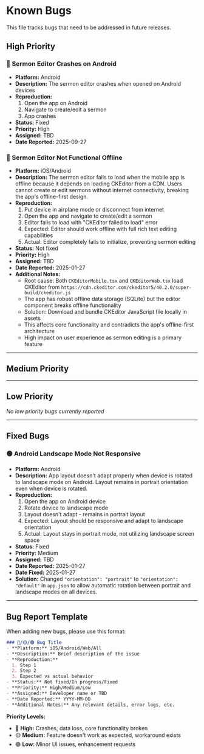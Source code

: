 # Known Bugs

This file tracks bugs that need to be addressed in future releases.

## High Priority

### 🔴 Sermon Editor Crashes on Android

- **Platform:** Android
- **Description:** The sermon editor crashes when opened on Android devices
- **Reproduction:**
  1. Open the app on Android
  2. Navigate to create/edit a sermon
  3. App crashes
- **Status:** Fixed
- **Priority:** High
- **Assigned:** TBD
- **Date Reported:** 2025-09-27

### 🔴 Sermon Editor Not Functional Offline

- **Platform:** iOS/Android
- **Description:** The sermon editor fails to load when the mobile app is offline because it depends on loading CKEditor from a CDN. Users cannot create or edit sermons without internet connectivity, breaking the app's offline-first design.
- **Reproduction:**
  1. Put device in airplane mode or disconnect from internet
  2. Open the app and navigate to create/edit a sermon
  3. Editor fails to load with "CKEditor failed to load" error
  4. Expected: Editor should work offline with full rich text editing capabilities
  5. Actual: Editor completely fails to initialize, preventing sermon editing
- **Status:** Not fixed
- **Priority:** High
- **Assigned:** TBD
- **Date Reported:** 2025-01-27
- **Additional Notes:**
  - Root cause: Both `CKEditorMobile.tsx` and `CKEditorWeb.tsx` load CKEditor from `https://cdn.ckeditor.com/ckeditor5/40.2.0/super-build/ckeditor.js`
  - The app has robust offline data storage (SQLite) but the editor component breaks offline functionality
  - Solution: Download and bundle CKEditor JavaScript file locally in assets
  - This affects core functionality and contradicts the app's offline-first architecture
  - High impact on user experience as sermon editing is a primary feature

---

## Medium Priority

---

## Low Priority

*No low priority bugs currently reported*

---

## Fixed Bugs

### 🟢 Android Landscape Mode Not Responsive

- **Platform:** Android
- **Description:** App layout doesn't adapt properly when device is rotated to landscape mode on Android. Layout remains in portrait orientation even when device is rotated.
- **Reproduction:**
  1. Open the app on Android device
  2. Rotate device to landscape mode
  3. Layout doesn't adapt - remains in portrait layout
  4. Expected: Layout should be responsive and adapt to landscape orientation
  5. Actual: Layout stays in portrait mode, not utilizing landscape screen space
- **Status:** Fixed
- **Priority:** Medium
- **Assigned:** TBD
- **Date Reported:** 2025-01-27
- **Date Fixed:** 2025-01-27
- **Solution:** Changed `"orientation": "portrait"` to `"orientation": "default"` in `app.json` to allow automatic rotation between portrait and landscape modes on all devices.

---

## Bug Report Template

When adding new bugs, please use this format:

```markdown
### 🔴/🟡/🟢 Bug Title
- **Platform:** iOS/Android/Web/All
- **Description:** Brief description of the issue
- **Reproduction:**
  1. Step 1
  2. Step 2
  3. Expected vs actual behavior
- **Status:** Not fixed/In progress/Fixed
- **Priority:** High/Medium/Low
- **Assigned:** Developer name or TBD
- **Date Reported:** YYYY-MM-DD
- **Additional Notes:** Any relevant details, error logs, etc.
```

**Priority Levels:**

- 🔴 **High:** Crashes, data loss, core functionality broken
- 🟡 **Medium:** Feature doesn't work as expected, workaround exists
- 🟢 **Low:** Minor UI issues, enhancement requests
